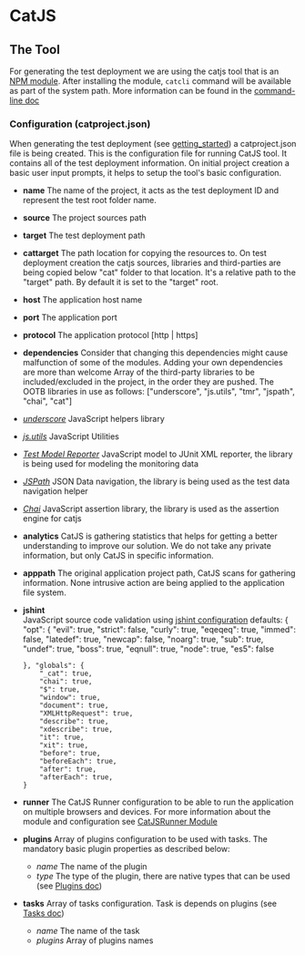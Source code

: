 CatJS
==============

## The Tool
  For generating the test deployment we are using the catjs tool that is an [NPM module](https://www.npmjs.org/package/catjs). After installing the module, <code>catcli</code> command will be available as part of the system path. 
  More information can be found  in the [command-line doc](cli.html)
  
### Configuration (catproject.json) 
  When generating the test deployment (see [getting_started](getting_started.html)) a catproject.json file is being created. This is the configuration file for running CatJS tool. It contains all of the test deployment information.
  On initial project creation a basic user input prompts, it helps to setup the tool's basic configuration.
  
  * **name**
  The name of the project, it acts as the test deployment ID and represent the test root folder name.
  
  * **source**
  The project sources path
  
  * **target**
  The test deployment path
  
  * **cattarget**
  The path location for copying the resources to. On test deployment creation the catjs sources, libraries and third-parties are being copied below "cat" folder to that location.
  It's a relative path to the "target" path. By default it is set to the "target" root. 
  
  * **host**
  The application host name
  
  * **port**
  The application port
  
  * **protocol**
  The application protocol [http | https]
  
  * **dependencies** Consider that changing this dependencies might cause malfunction of some of the modules. Adding your own dependencies are more than welcome 
  Array of the third-party libraries to be included/excluded in the project, 
  in the order they are pushed. The OOTB libraries in use as follows: ["underscore", "js.utils", "tmr", "jspath", "chai",  "cat"]   
  * *[underscore](http://underscorejs.org/)* JavaScript helpers library
  * *[js.utils](https://github.com/lastboy/js.utils)* JavaScript Utilities
  * *[Test Model Reporter](https://github.com/lastboy/test-unit-reporter)* JavaScript model to JUnit XML reporter, the library is being used for modeling the monitoring data
  * *[JSPath](https://github.com/dfilatov/jspath)* JSON Data navigation, the library is being used as the test data navigation helper
  * *[Chai](http://chaijs.com/)* JavaScript assertion library, the library is used as the assertion engine for catjs
  
  * **analytics**
  CatJS is gathering statistics that helps for getting a better understanding to improve our solution. We do not take any private information, but only CatJS in specific information.
  
  * **apppath**
  The original application project path, CatJS scans for gathering information. None intrusive action are being applied to the application file system.
   
  * **jshint**   
  JavaScript source code validation using [jshint configuration](http://jshint.com/docs/options/) 
  defaults: 
        { "opt": {
            "evil": true,
            "strict": false,
            "curly": true,
            "eqeqeq": true,
            "immed": false,
            "latedef": true,
            "newcap": false,
            "noarg": true,
            "sub": true,
            "undef": true,
            "boss": true,
            "eqnull": true,
            "node": true,
            "es5": false
            
        }, "globals": {
            "_cat": true,
            "chai": true,
            "$": true,
            "window": true,
            "document": true,
            "XMLHttpRequest": true,
            "describe": true,
            "xdescribe": true,
            "it": true,
            "xit": true,
            "before": true,
            "beforeEach": true,
            "after": true,
            "afterEach": true, 
        }  
   
  * **runner** 
  The CatJS Runner configuration to be able to run the application on multiple browsers and devices. For more information about the module and configuration see [CatJSRunner Module](https://www.npmjs.org/package/mobilerunner)
   
  * **plugins**
  Array of plugins configuration to be used with tasks. The mandatory basic plugin properties as described below:
    + *name* The name of the plugin 
    + *type* The type of the plugin, there are native types that can be used (see [Plugins doc](plugins.md))  
  
  * **tasks**
  Array of tasks configuration. Task is depends on plugins (see [Tasks doc](tasks.md))
    + *name* The name of the task
    + *plugins* Array of plugins names
    

  
  
  